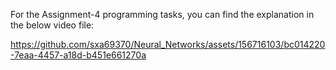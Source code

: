 For the Assignment-4 programming tasks, you can find the explanation in the below video file:

https://github.com/sxa69370/Neural_Networks/assets/156716103/bc014220-7eaa-4457-a18d-b451e661270a

